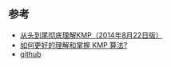 
## 参考
- [从头到尾彻底理解KMP（2014年8月22日版）](https://blog.csdn.net/v_july_v/article/details/7041827)
- [如何更好的理解和掌握 KMP 算法?](https://www.zhihu.com/question/21923021/answer/281346746)
- [github](https://github.com/paddie/gokmp)